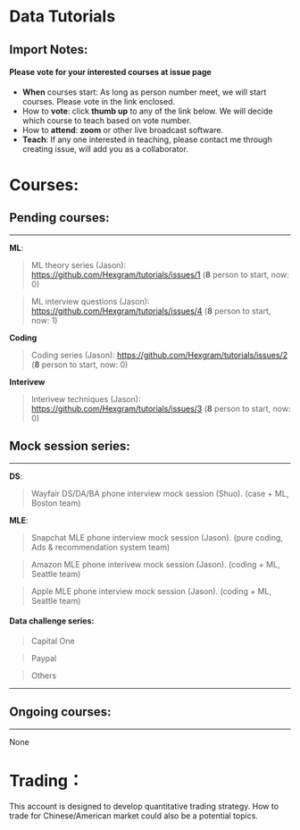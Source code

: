 # Data Tutorials

## Import Notes:
#### Please **vote** for your interested courses at issue page

* **When** courses start: As long as person number meet, we will start courses. Please vote in the link enclosed.
* How to **vote**: click **thumb up** to any of the link below. We will decide which course to teach based on vote number.
* How to **attend**: **zoom** or other live broadcast software.
* **Teach**: If any one interested in teaching, please contact me through creating issue, will add you as a collaborator.

# Courses: 

## Pending courses:
--------
**ML**:

>  ML theory series (Jason): https://github.com/Hexgram/tutorials/issues/1 (**8** person to start, now: 0)

>  ML interview questions (Jason): https://github.com/Hexgram/tutorials/issues/4 (**8** person to start, now: 1)

**Coding**

>  Coding series (Jason): https://github.com/Hexgram/tutorials/issues/2 (**8** person to start, now: 0)

**Interivew**

>  Interivew techniques (Jason): https://github.com/Hexgram/tutorials/issues/3 (**8** person to start, now: 0)


## Mock session series:
-----
**DS**:

>  Wayfair DS/DA/BA phone interview mock session (Shuo). (case + ML, Boston team)

**MLE**: 

> Snapchat MLE phone interview mock session (Jason). (pure coding, Ads & recommendation system team)

>  Amazon MLE phone interivew mock session (Jason). (coding + ML, Seattle team)

>  Apple MLE phone interview mock session (Jason). (coding + ML, Seattle team)



#### Data challenge series:
> Capital One

> Paypal

> Others

-----
## Ongoing courses:
-------------

None


# Trading：

This account is designed to develop quantitative trading strategy. How to trade for Chinese/American market could also be a potential topics.

